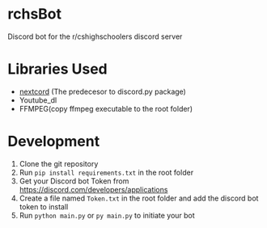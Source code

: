 # rchsBot
Discord bot for the r/cshighschoolers discord server

# Libraries Used
-  [nextcord](https://github.com/nextcord/nextcord) (The predecesor to discord<nolink>.py package)
-  Youtube_dl
-  FFMPEG(copy ffmpeg executable to the root folder)

# Development
1. Clone the git repository
2. Run `pip install requirements.txt` in the root folder
3. Get your Discord bot Token from https://discord.com/developers/applications
4. Create a file named `Token.txt` in the root folder and add the discord bot token to install
5. Run `python main.py` or `py main.py` to initiate your bot
